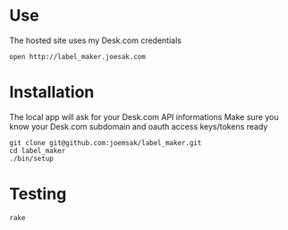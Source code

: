 # Use

The hosted site uses my Desk.com credentials

```
open http://label_maker.joesak.com
```

# Installation

The local app will ask for your Desk.com API informations
Make sure you know your Desk.com subdomain and oauth access keys/tokens ready

```
git clone git@github.com:joemsak/label_maker.git
cd label_maker
./bin/setup
```

# Testing
```
rake
```
